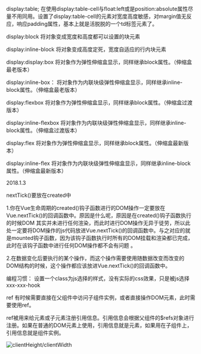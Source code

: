 display:table;
在使用display:table-cell与float:left或是position:absolute属性尽量不用同用。设置了display:table-cell的元素对宽度高度敏感，对margin值无反应，响应padding属性，基本上就是活脱脱的一个td标签元素了。



display:block   将对象变成宽度和高度都可以设置的块元素

display:inline-block  将对象变成高度定死，宽度自适应的行内块元素

display:display:box    将对象作为弹性伸缩盒显示，同样继承block属性。（伸缩盒最老版本）

display:inline-box： 将对象作为内联块级弹性伸缩盒显示，同样继承inline-block属性。（伸缩盒最老版本）

display:flexbox     将对象作为弹性伸缩盒显示，同样继承block属性。（伸缩盒过渡版本）

display:inline-flexbox      将对象作为内联块级弹性伸缩盒显示，同样继承inline-block属性。（伸缩盒过渡版本）

display:flex                    将对象作为弹性伸缩盒显示，同样继承block属性。（伸缩盒最新版本）

display:inline-flex           将对象作为内联块级弹性伸缩盒显示，同样继承inline-block属性。（伸缩盒最新版本）






2018.1.3

nextTick()要放在created中

1.你在Vue生命周期的created()钩子函数进行的DOM操作一定要放在Vue.nextTick()的回调函数中。原因是什么呢，原因是在created()钩子函数执行的时候DOM 其实并未进行任何渲染，而此时进行DOM操作无异于徒劳，所以此处一定要将DOM操作的js代码放进Vue.nextTick()的回调函数中。与之对应的就是mounted钩子函数，因为该钩子函数执行时所有的DOM挂载和渲染都已完成，此时在该钩子函数中进行任何DOM操作都不会有问题 。

2.在数据变化后要执行的某个操作，而这个操作需要使用随数据改变而改变的DOM结构的时候，这个操作都应该放进Vue.nextTick()的回调函数中。



编程习惯：
设置一个class为js选择的样式，没有实际的css效果，只是被js选择   xxx-xxx-hook



ref
有时候需要直接在父组件中访问子组件实例，或者直接操作DOM元素，此时需要使用ref。

ref被用来给元素或子元素注册引用信息。引用信息会根据父组件的$refs对象进行注册。如果在普通的DOM元素上使用，引用信息就是元素，如果用在子组件上，引用信息就是组件实例。



![clientHeight/clientWidth](https://i.imgur.com/soFuRZc.jpg)